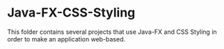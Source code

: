 # Java-FX-CSS-Styling
This folder contains several projects that use Java-FX and CSS Styling in order to make an application web-based.

